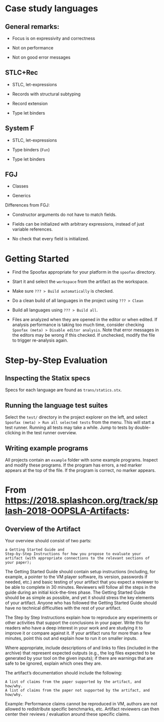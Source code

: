 # Case study languages

## General remarks:

- Focus is on expressivity and correctness

- Not on performance

- Not on good error messages

## STLC+Rec

- STLC, let-expressions

- Records with structural subtyping

- Record extension

- Type let binders

## System F

- STLC, let-expressions

- Type binders (`Fun`)

- Type let binders

## FGJ

- Classes

- Generics

Differences from FGJ:

- Constructor arguments do not have to match fields.

- Fields can be initialized with arbitrary expressions, instead of just variable references.

- No check that every field is initialized.

# Getting Started

- Find the Spoofax appropriate for your platform in the `spoofax` directory.

- Start it and select the `workspace` from the artifact as the workspace.

- Make sure `??? > Build automatically` is checked.

- Do a clean build of all languages in the project using `??? > Clean`

- Build all languages using `??? > Build all`.

- Files are analyzed when they are opened in the editor or when edited. If analysis performance is taking too much time, consider checking `Spoofax (meta) > Disable editor analysis`. Note that error messages in the editors may be wrong if this checked. If unchecked, modify the file to trigger re-analysis again.

# Step-by-Step Evaluation

## Inspecting the Statix specs

Specs for each language are found as `trans/statics.stx`.

## Running the language test suites

Select the `test/` directory in the project explorer on the left, and select `Spoofax (meta) > Run all selected tests` from the menu. This will start a test runner. Running all tests may take a while. Jump to tests by double-clicking in the test runner overview.

## Writing example programs

All projects contain an `example` folder with some example programs. Inspect and modify these programs. If the program has errors, a red marker appears at the top of the file. If the program is correct, no marker appears.




# From https://2018.splashcon.org/track/splash-2018-OOPSLA-Artifacts:


## Overview of the Artifact

Your overview should consist of two parts:

    a Getting Started Guide and
    Step-by-Step Instructions for how you propose to evaluate your artifact (with appropriate connections to the relevant sections of your paper);

The Getting Started Guide should contain setup instructions (including, for example, a pointer to the VM player software, its version, passwords if needed, etc.) and basic testing of your artifact that you expect a reviewer to be able to complete in 30 minutes. Reviewers will follow all the steps in the guide during an initial kick-the-tires phase. The Getting Started Guide should be as simple as possible, and yet it should stress the key elements of your artifact. Anyone who has followed the Getting Started Guide should have no technical difficulties with the rest of your artifact.

The Step by Step Instructions explain how to reproduce any experiments or other activities that support the conclusions in your paper. Write this for readers who have a deep interest in your work and are studying it to improve it or compare against it. If your artifact runs for more than a few minutes, point this out and explain how to run it on smaller inputs.

Where appropriate, include descriptions of and links to files (included in the archive) that represent expected outputs (e.g., the log files expected to be generated by your tool on the given inputs); if there are warnings that are safe to be ignored, explain which ones they are.

The artifact’s documentation should include the following:

    A list of claims from the paper supported by the artifact, and how/why.
    A list of claims from the paper not supported by the artifact, and how/why.

Example: Performance claims cannot be reproduced in VM, authors are not allowed to redistribute specific benchmarks, etc. Artifact reviewers can then center their reviews / evaluation around these specific claims.
